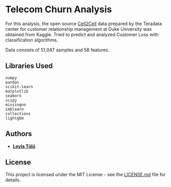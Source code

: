 # Telecom Churn Analysis

For this analysis, the open source [Cell2Cell](https://www.kaggle.com/jpacse/datasets-for-churn-telecom) data prepared by the Teradata center for customer relationship management at Duke University was obtained from Kaggle.
Tried to predict and analyzed Customer Loss with classification algorithms.

Data consists of 51,047 samples and 58 features.

## Libraries Used

    numpy 
    pandas 
    scikit-learn 
    matplotlib
    seaborn
    scipy
    missingno
    imblearn
    collections
    lightgbm

## Authors
* **[Leyla Tülü](https://github.com/leylatulu)**

## License
This project is licensed under the MIT License - see the [LICENSE.md](LICENSE.md) file for details.
